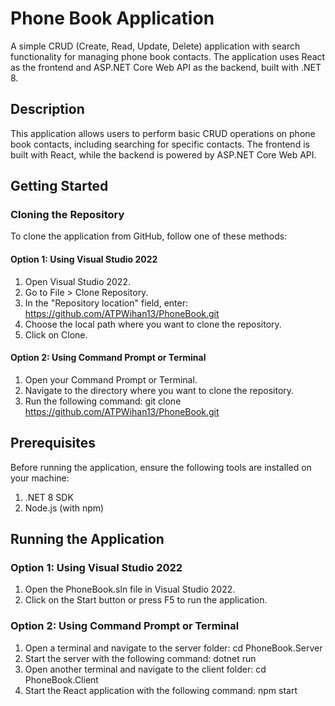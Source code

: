 # Phone Book Application
A simple CRUD (Create, Read, Update, Delete) application with search functionality for managing phone book contacts. 
The application uses React as the frontend and ASP.NET Core Web API as the backend, built with .NET 8.

## Description
This application allows users to perform basic CRUD operations on phone book contacts, including searching for specific 
contacts. The frontend is built with React, while the backend is powered by ASP.NET Core Web API.

## Getting Started

### Cloning the Repository
To clone the application from GitHub, follow one of these methods:

#### Option 1: Using Visual Studio 2022
1. Open Visual Studio 2022.
2. Go to File > Clone Repository.
3. In the "Repository location" field, enter:
https://github.com/ATPWihan13/PhoneBook.git
4. Choose the local path where you want to clone the repository.
5. Click on Clone.

#### Option 2: Using Command Prompt or Terminal
1. Open your Command Prompt or Terminal.
2. Navigate to the directory where you want to clone the repository.
3. Run the following command:
git clone https://github.com/ATPWihan13/PhoneBook.git

## Prerequisites
Before running the application, ensure the following tools are installed on your machine:
1. .NET 8 SDK
2. Node.js (with npm)

## Running the Application

### Option 1: Using Visual Studio 2022
1. Open the PhoneBook.sln file in Visual Studio 2022.
2. Click on the Start button or press F5 to run the application.

### Option 2: Using Command Prompt or Terminal
1. Open a terminal and navigate to the server folder:
cd PhoneBook.Server
2. Start the server with the following command:
dotnet run
3. Open another terminal and navigate to the client folder:
cd PhoneBook.Client
4. Start the React application with the following command:
npm start
